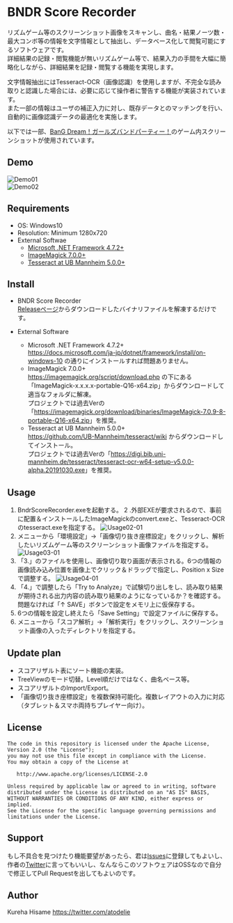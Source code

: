 # BNDR Score Recorder

リズムゲーム等のスクリーンショット画像をスキャンし、曲名・結果ノーツ数・最大コンボ等の情報を文字情報として抽出し、データベース化して閲覧可能にするソフトウェアです。  
詳細結果の記録・閲覧機能が無いリズムゲーム等で、結果入力の手間を大幅に簡略化しながら、詳細結果を記録・閲覧する機能を実現します。  
  
文字情報抽出にはTesseract-OCR（画像認識）を使用しますが、不完全な読み取りと認識した場合には、必要に応じて操作者に警告する機能が実装されています。  
また一部の情報はユーザの補正入力に対し、既存データとのマッチングを行い、自動的に画像認識データの最適化を実施します。

以下では一部、[BanG Dream！ガールズバンドパーティー！](https://bang-dream.bushimo.jp/)のゲーム内スクリーンショットが使用されています。

## Demo

![Demo01](https://user-images.githubusercontent.com/175231/70384347-a4f29d00-19c0-11ea-9ff8-c88750cafc01.jpg)  
![Demo02](https://user-images.githubusercontent.com/175231/70384378-16cae680-19c1-11ea-8d03-58416f0a4f2c.jpg)

## Requirements

* OS: Windows10
* Resolution: Minimum 1280x720
* External Softwae
	* [Microsoft .NET Framework 4.7.2+](https://dotnet.microsoft.com/download)
	* [ImageMagick 7.0.0+](https://imagemagick.org/script/download.php)
	* [Tesseract at UB Mannheim 5.0.0+](https://github.com/UB-Mannheim/tesseract/wiki)

## Install

* BNDR Score Recorder  
[Releaseページ](https://github.com/kureha/bndr-score-recorder/releases)からダウンロードしたバイナリファイルを解凍するだけです。

* External Software
	* Microsoft .NET Framework 4.7.2+  
	<https://docs.microsoft.com/ja-jp/dotnet/framework/install/on-windows-10> の通りにインストールすれば問題ありません。  
	* ImageMagick 7.0.0+  
	<https://imagemagick.org/script/download.php> の下にある「ImageMagick-x.x.x.x-portable-Q16-x64.zip」からダウンロードして適当なフォルダに解凍。  
	プロジェクトでは過去Verの「<https://imagemagick.org/download/binaries/ImageMagick-7.0.9-8-portable-Q16-x64.zip>」を推奨。  
	* Tesseract at UB Mannheim 5.0.0+  
	<https://github.com/UB-Mannheim/tesseract/wiki> からダウンロードしてインストール。  
	プロジェクトでは過去Verの「<https://digi.bib.uni-mannheim.de/tesseract/tesseract-ocr-w64-setup-v5.0.0-alpha.20191030.exe>」を推奨。  

	
## Usage

1. BndrScoreRecorder.exeを起動する。
2 .外部EXEが要求されるので、事前に配置＆インストールしたImageMagickのconvert.exeと、Tesseract-OCRのtesseract.exeを指定する。
![Usage02-01](https://user-images.githubusercontent.com/175231/70383549-0a3f9180-19b3-11ea-9a75-25b4a4a825d3.jpg)
3. メニューから「環境設定」→「画像切り抜き座標設定」をクリックし、解析したいリズムゲーム等のスクリーンショット画像ファイルを指定する。
![Usage03-01](https://user-images.githubusercontent.com/175231/70383550-0a3f9180-19b3-11ea-8334-460f7a4c5981.jpg)
4. 「3.」のファイルを使用し、画像切り取り画面が表示される。6つの情報の画像読み込み位置を画像上でクリック＆ドラッグで指定し、Position x Sizeで調整する。
![Usage04-01](https://user-images.githubusercontent.com/175231/70384348-a4f29d00-19c0-11ea-94b1-26f3e1d57ea7.jpg)
5. 「4.」で調整したら「Try to Analyze」で試験切り出しをし、読み取り結果が期待される出力内容の読み取り結果のようになっているか？を確認する。問題なければ「↑ SAVE」ボタンで設定をメモリ上に仮保存する。
6. 6つの情報を設定し終えたら「Save Setting」で設定ファイルに保存する。
7. メニューから「スコア解析」→「解析実行」をクリックし、スクリーンショット画像の入ったディレクトリを指定する。

## Update plan

* スコアリザルト表にソート機能の実装。
* TreeViewのモード切替。Level順だけではなく、曲名ベース等。
* スコアリザルトのImport/Export。
* 「画像切り抜き座標設定」を複数保持可能化。複数レイアウトの入力に対応（タブレット＆スマホ両持ちプレイヤー向け）。

## License

    The code in this repository is licensed under the Apache License, Version 2.0 (the "License");
    you may not use this file except in compliance with the License.
    You may obtain a copy of the License at

       http://www.apache.org/licenses/LICENSE-2.0

    Unless required by applicable law or agreed to in writing, software
    distributed under the License is distributed on an "AS IS" BASIS,
    WITHOUT WARRANTIES OR CONDITIONS OF ANY KIND, either express or implied.
    See the License for the specific language governing permissions and
    limitations under the License.

## Support

もし不具合を見つけたり機能要望があったら、君は[Issues](https://github.com/kureha/bndr-score-recorder/issues)に登録してもよいし、作者の[Twitter](https://twitter.com/atodelie)に言ってもいいし、なんならこのソフトウェアはOSSなので自分で修正してPull Requestを出してもよいのです。

## Author

Kureha Hisame <https://twitter.com/atodelie>
